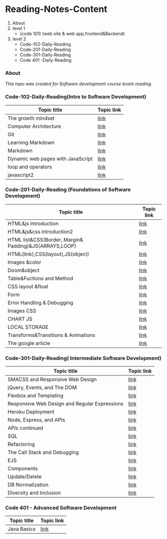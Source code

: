 # Reading-Notes-Content
1. About
2. level 1 
   * (code 101) (web site & web app,frontend&Backend)
3. level 2 
   * Code-102-Daily-Reading
   * Code-201-Daily-Reading
   * Code-301-Daily-Reading
   * Code 401 -Daily-Reading 
### About
*This repo was created for Software development course levels reading.*
###  **Code-102-Daily-Reading(Intro to Software Development)**
|Topic title |Topic link|
|------------|----------|
|The growth mindset|[link](https://halakhamayseh.github.io/Reading-notes/)|
|Computer Architecture|[link](https://halakhamayseh.github.io/Reading-notes/Computer%20Architecture)|
|Git|[link](https://halakhamayseh.github.io/Reading-notes/Git)|
|Learning Markdown|[link](https://halakhamayseh.github.io/Reading-notes/Learning%20Markdown)|
|Markdown|[link](https://halakhamayseh.github.io/new-reading-notes/)|
|Dynamic web pages with JavaScript|[link](https://halakhamayseh.github.io/new-reading-notes/class6)|
|loop and operators|[link](https://halakhamayseh.github.io/new-reading-notes/loop%20and%20oper)|
|javascript2|[link](https://halakhamayseh.github.io/new-reading-notes/javascript2)|

### **Code-201-Daily-Reading (Foundations of Software Development)**
|Topic title |Topic link|
|------------|----------|
|HTML&js introduction|[link](https://halakhamayseh.github.io/201code_reading-notes/class01)|
|HTML&js&css introduction2|[link](https://halakhamayseh.github.io/201code_reading-notes/class02)|
|HTML list&CSS(Border, Margin& Padding)&JS(ARRAYS,LOOP)|[link](https://halakhamayseh.github.io/201code_reading-notes/class03)|
|HTML(link),CSS(layout),JS(object)|[link](https://halakhamayseh.github.io/201code_reading-notes/class04)|
|Images &color|[link](https://halakhamayseh.github.io/201code_reading-notes/class05)|
|Doom&object|[link](https://halakhamayseh.github.io/201code_reading-notes/class06)|
|Table&Fuctions and Method|[link](https://halakhamayseh.github.io/201code_reading-notes/class07)|
|CSS layout &float|[link](https://halakhamayseh.github.io/201code_reading-notes/class08)|
|Form|[link](https://halakhamayseh.github.io/201code_reading-notes/class09)|
|Error Handling & Debugging|[link](https://halakhamayseh.github.io/201code_reading-notes/class10)|
|Images CSS|[link](https://halakhamayseh.github.io/201code_reading-notes/class11)|
|CHART JS|[link](https://halakhamayseh.github.io/201code_reading-notes/class12)|
|LOCAL STORAGE|[link](https://halakhamayseh.github.io/201code_reading-notes/class13)|
|Transforms&Transitions & Animations|[link](https://halakhamayseh.github.io/201code_reading-notes/class14a)|
|The google article|[link](https://halakhamayseh.github.io/201code_reading-notes/class14b)|
###  **Code-301-Daily-Reading( Intermediate Software Development)**
|Topic title |Topic link|
|------------|----------|
|SMACSS and Responsive Web Design|[link](https://halakhamayseh.github.io/Reading-Notes-/class01(301))|
|jQuery, Events, and The DOM|[link](https://halakhamayseh.github.io/Reading-Notes-/class02(301))|
|Flexbox and Templating|[link](https://halakhamayseh.github.io/Reading-Notes-/class03(301))|
|Responsive Web Design and Regular Expressions|[link](https://halakhamayseh.github.io/Reading-Notes-/class04(301))|
|Heroku Deployment|[link](https://halakhamayseh.github.io/Reading-Notes-/class05(301))|
|Node, Express, and APIs|[link](https://halakhamayseh.github.io/Reading-Notes-/class06(301))|
|APIs continued|[link](https://halakhamayseh.github.io/Reading-Notes-/class07(301))|
|SQL|[link](https://halakhamayseh.github.io/Reading-Notes-/class08(301))|
|Refactoring|[link](https://halakhamayseh.github.io/Reading-Notes-/class09(301))|
|The Call Stack and Debugging|[link](https://halakhamayseh.github.io/Reading-Notes-/class10(301))|
|EJS|[link](https://halakhamayseh.github.io/Reading-Notes-/class11(301))|
|Components|[link](https://halakhamayseh.github.io/Reading-Notes-/class12(301))|
|Update/Delete|[link](https://halakhamayseh.github.io/Reading-Notes-/class13(301))|
|DB Normalization|[link](https://halakhamayseh.github.io/Reading-Notes-/class14(301))|
|Diversity and Inclusion|[link](https://halakhamayseh.github.io/Reading-Notes-/class15(301))|
###  **Code 401 - Advanced Software Development**
|Topic title |Topic link|
|------------|----------|
|Java Basics|[link](https://halakhamayseh.github.io/Reading-Notes-/401class01)|

